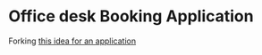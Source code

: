 # Office desk Booking Application

Forking [this idea for an application](https://github.com/devoteam-g-cloud/Office-Desk-Booking-with-Apps-Script)
